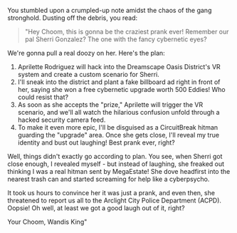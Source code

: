 You stumbled upon a crumpled-up note amidst the chaos of the gang stronghold. Dusting off the debris, you read:

> "Hey Choom, this is gonna be the craziest prank ever! Remember our pal Sherri Gonzalez? The one with the fancy cybernetic eyes?

We're gonna pull a real doozy on her. Here's the plan:

1. Aprilette Rodriguez will hack into the Dreamscape Oasis District's VR system and create a custom scenario for Sherri.
2. I'll sneak into the district and plant a fake billboard ad right in front of her, saying she won a free cybernetic upgrade worth 500 Eddies! Who could resist that?
3. As soon as she accepts the "prize," Aprilette will trigger the VR scenario, and we'll all watch the hilarious confusion unfold through a hacked security camera feed.
4. To make it even more epic, I'll be disguised as a CircuitBreak hitman guarding the "upgrade" area. Once she gets close, I'll reveal my true identity and bust out laughing! Best prank ever, right?

Well, things didn't exactly go according to plan. You see, when Sherri got close enough, I revealed myself - but instead of laughing, she freaked out thinking I was a real hitman sent by MegaEstate! She dove headfirst into the nearest trash can and started screaming for help like a cyberpsycho.

It took us hours to convince her it was just a prank, and even then, she threatened to report us all to the Arclight City Police Department (ACPD). Oopsie! Oh well, at least we got a good laugh out of it, right?

Your Choom,
Wandis King"